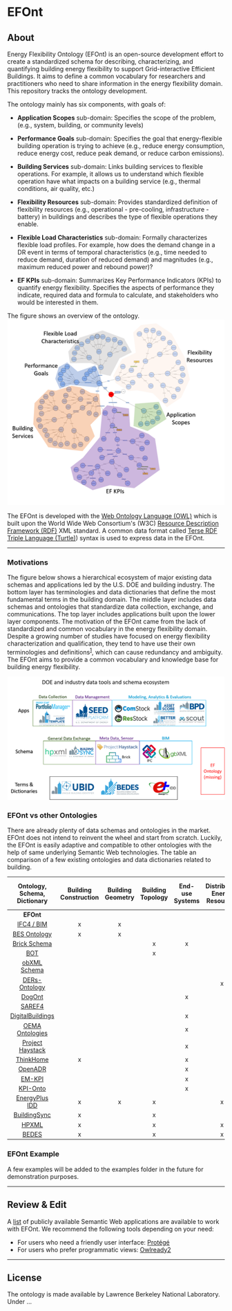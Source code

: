 # EFOnt

## About
Energy Flexibility Ontology (EFOnt) is an open-source development effort to create a standardized schema for describing, characterizing, and quantifying building energy flexibility to support Grid-interactive Efficient Buildings. It aims to define a common vocabulary for researchers and practitioners who need to share information in the energy flexibility domain. This repository tracks the ontology development.

The ontology mainly has six components, with goals of:

* **Application Scopes** sub-domain: Specifies the scope of the problem, (e.g., system, building, or community levels)

* **Performance Goals** sub-domain: Specifies the goal that energy-flexible building operation is trying to achieve (e.g., reduce energy consumption, reduce energy cost, reduce peak demand, or reduce carbon emissions).

* **Building Services** sub-domain: Links building services to flexible operations. For example, it allows us to understand which flexible operation have what impacts on a building service (e.g., thermal conditions, air quality, etc.)

* **Flexibility Resources** sub-domain: Provides standardized definition of flexibility resources (e.g., operational - pre-cooling, infrastructure - battery) in buildings and describes the type of flexible operations they enable.

* **Flexible Load Characteristics** sub-domain: Formally characterizes flexible load profiles. For example, how does the demand change in a DR event in terms of temporal characteristics (e.g., time needed to reduce demand, duration of reduced demand) and magnitudes (e.g., maximum reduced power and rebound power)?

* **EF KPIs** sub-domain: Summarizes Key Performance Indicators (KPIs) to quantify energy flexibility. Specifies the aspects of performance they indicate, required data and formula to calculate, and stakeholders who would be interested in them.

The figure shows an overview of the ontology.
![EFOnt](resources/EFOntology_overview.png)

The EFOnt is developed with the [Web Ontology Language (OWL)](https://www.w3.org/TR/owl2-overview/) which is built upon the World Wide Web Consortium's (W3C) [Resource Description Framework (RDF)](https://www.w3.org/RDF/) XML standard. A common data format called [Terse RDF Triple Language (Turtle)](https://www.w3.org/TR/turtle/)) syntax is used to express data in the EFOnt.

<hr>

### Motivations
The figure below shows a hierarchical ecosystem of major existing data schemas and applications led by the U.S. DOE and building industry. The bottom layer has terminologies and data dictionaries that define the most fundamental terms in the building domain. The middle layer includes data schemas and ontologies that standardize data collection, exchange, and communications. The top layer includes applications built upon the lower layer components. The motivation of the EFOnt came from the lack of standardized and common vocabulary in the energy flexibility domain. Despite a growing number of studies have focused on energy flexibility characterization and qualification, they tend to have use their own terminologies and definitions<sup>[1](https://www.sciencedirect.com/science/article/pii/S2666792421000469)</sup>, which can cause redundancy and ambiguity. The EFOnt aims to provide a common vocabulary and knowledge base for building energy flexibility.  

![EcoSys](resources/data_tools_ecosystem.png)


### EFOnt vs other Ontologies
There are already plenty of data schemas and ontologies in the market. EFOnt does not intend to reinvent the wheel and start from scratch. Luckily, the EFOnt is easily adaptive and compatible to other ontologies with the help of same underlying Semantic Web technologies. The table an comparison of a few existing ontologies and data dictionaries related to building.

| Ontology, Schema, Dictionary | Building Construction | Building Geometry | Building Topology | End-use Systems | Distributed Energy Resources | Occupant Behavior | Indoor Environment  | Sensing, IoT | Energy Management, Control | Demand Response | Energy Audit | Metrics, KPIs | Flexibility Resources, Characteristics, Quantification |
| :---: | :---: | :---: | :---: | :---: | :---: | :---: | :---: | :---: | :---: | :---: | :---: | :---: | :---: |
| **EFOnt** |   |   |   |   |   |   |   |   |   |   |   | x | x |
| [IFC4 / BIM](https://standards.buildingsmart.org/IFC/DEV/IFC4/ADD2_TC1/OWL/index.html) |        x | x |   |   |   |   |   |   |   |   |   |   |   |
| [BES Ontology](https://innoweb.mondragon.edu/ontologies/dabgeo/domain-task/application_type/home_energy_assessment_device_control/buildingelementsstructure/1.0/index-en.html) |      x | x |   |   |   |   |   |   |   |   |   |   |   |
| [Brick Schema](https://brickschema.org/ontology/) |        |   | x | x |   | x | x | x |   |   |   |   |   |
| [BOT](https://w3c-lbd-cg.github.io/bot/) |                 |   | x |   |   |   |   |   |   |   |   |   |   |
| [obXML Schema](https://behavior.lbl.gov/?q=obXML) |        |   |   |   |   | x |   |   |   |   |   |   |   |
| [DERs-Ontology](https://innoweb.mondragon.edu/ontologies/dabgeo/common-domain/ders/1.0/index-en.html) |       |   |   |   | x |   |   |   |   |   |   |   |   |
| [DogOnt](http://iot-ontologies.github.io/dogont/) |              |   |   | x |   |   | x | x | x |   |   |   |   |
| [SAREF4](https://saref.etsi.org/saref4ener/v1.1.2/) |              |   |   |   |   |   |   | x | x |   |   |   |   |
| [DigitalBuildings](https://google.github.io/digitalbuildings/) |    |   |   | x |   |   |   |   |   |   |   |   |   |
| [OEMA Ontologies](https://innoweb.mondragon.edu/ontologies/oema/index-en.html) |     |   |   | x |   | x | x |   | x | x |   |   |   |
| [Project Haystack](https://project-haystack.org/) |    |   |   | x |   |   | x |   |   |   |   |   |   |
| [ThinkHome](https://www.auto.tuwien.ac.at/index.php/research-fields/ontology) |         x |   |   | x |   | x | x | x |   |   |   |   |   |
| [OpenADR](https://albaizq.github.io/OpenADRontology/OnToology/ontology/openADRontology.owl/documentation/index-en.html) |             |   |   | x |   |   |   | x |   | x |   |   |   |
| [EM-KPI](http://energy.linkeddata.es/em-kpi/ontology/index-en.html) |              |   |   | x |   | x | x |   | x |   |   | x |   |
| [KPI-Onto](https://github.com/KDMG/kpionto) |            |   |   | x |   |   |   |   |   |   |   | x |   |
| [EnergyPlus IDD](https://bigladdersoftware.com/epx/docs/9-6/input-output-reference/idd-conventions.html#idd-conventions) |    x | x | x |   | x | x | x | x | x |   |   |   |   |
| [BuildingSync](https://buildingsync.net/) |      x |   | x |   |   | x | x | x |   |   | x |   |   |
| [HPXML](https://www.hpxmlonline.com/) |             x |   | x |   | x | x | x | x |   | x |   |   |   |
| [BEDES](https://bedes.lbl.gov/bedes-online) |             x |   | x |   | x | x | x | x | x | x | x | x |   |

### EFOnt Example
A few examples will be added to the examples folder in the future for demonstration purposes.

<hr>

## Review & Edit
A [list](https://www.w3.org/2001/sw/wiki/Tools) of publicly available Semantic Web applications are available to work with EFOnt. We recommend the following tools depending on your need:
- For users who need a friendly user interface: [Protégé](https://protege.stanford.edu/) 
- For users who prefer programmatic views: [Owlready2](https://owlready2.readthedocs.io/en/v0.35/)

<hr>

<!-- ## Contribute -->

## License
The ontology is made available by Lawrence Berkeley National Laboratory. Under ...
